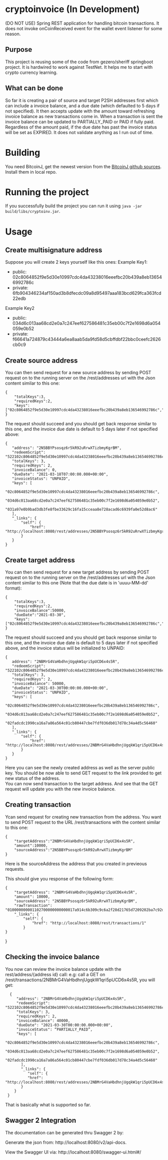 cryptoinvoice (In Development)
=============

(DO NOT USE) Spring REST application for handling bitcoin transactions.  It does not invoke onCoinReceived event for the 
wallet event listener for some reason.

Purpose
-------
This project is reusing some of the code from gezero/sheriff springboot project. It is hardwired to work against TestNet.
It helps me to start with crypto currency learning.


What can be done
----------------
So far it is creating a pair of source and target P2SH addresses first which can include a invoice balance, and a due date (which defaulted to 5 days if not specified).
It then accepts update with the amount toward refreshing invoice balance as new transactions come in.
When a transaction is sent the invoice balance can be updated to PARTIALLY_PAID or PAID if fully paid. Regardless of the
amount paid, if the due date has past the invoice status will be set as EXPIRED.
It does not validate anything as I run out of time.

Building
========
You need BitcoinJ, get the newest version from the [BitcoinJ github sources](https://github.com/bitcoinj/bitcoinj). Install them in local repo. 

Running the project
===================
If you successfully build the project you can run it using `java -jar build/libs/cryptoinv.jar`.

Usage
=====
Create multisignature  address
------------------------------
Suppose you will create 2 keys yourself like this ones:
Example Key1:

* public: 02c8064852f9e5d30e10997cdc4da43238016eeefbc20b439a8eb136546992786c
* private: 6fb904346234af150ad3b8dfecdc09a8d95497aaa183bcd629fca363fcd22edb

Example Key2

* public: 034d6c013aa68cd2e0a7c247eef627586481c35eb00c7f2e1698d6a054059e0b52
* private: f66641a724879c43444a6ea8aab5da9fd58d5cbffdbf22bbc0ceefc2626cb0c9

Create source  address
------------------------------
You can then send request for a new source address by sending POST request on to the running server on the /rest/addresses url
with the Json content similar to this one:

    {
        "totalKeys":3,
        "requiredKeys":2,
        "keys":["02c8064852f9e5d30e10997cdc4da43238016eeefbc20b439a8eb136546992786c","034d6c013aa68cd2e0a7c247eef627586481c35eb00c7f2e1698d6a054059e0b52"]"]
    }
    
The request should succeed and you should get back response similar to this one, and the invoice due date is default to 5 days later
if not specified above:

    {
       "address": "2N5BBYPsosqz6r5kR92uRrwXTizbmyKgrBM",
       "redeemScript": "522102c8064852f9e5d30e10997cdc4da43238016eeefbc20b439a8eb136546992786c21034d6c013aa68cd2e0a7c247eef627586481c35eb00c7f2e1698d6a054059e0b5221031a97e0b9bad3db3fe8fbe33629c16fa15cceaa8e728acad6c6939fa0e52d8ac653ae",
       "totalKeys": 3,
       "requiredKeys": 2,
       "invoiceBalance": 0,
       "dueDate": "2021-03-18T07:00:00.000+00:00",
       "invoiceStatus": "UNPAID",
       "keys": [
           "02c8064852f9e5d30e10997cdc4da43238016eeefbc20b439a8eb136546992786c",
           "034d6c013aa68cd2e0a7c247eef627586481c35eb00c7f2e1698d6a054059e0b52",
           "031a97e0b9bad3db3fe8fbe33629c16fa15cceaa8e728acad6c6939fa0e52d8ac6"
       ],
       "_links": {
           "self": {
               "href": "http://localhost:8080/rest/addresses/2N5BBYPsosqz6r5kR92uRrwXTizbmyKgrBM"
           }
       } 
    }


Create target address
------------------------------
You can then send request for a new target address by sending POST request on to the running server on the /rest/addresses url
with the Json content similar to this one (Note that the due date is in 'uuuu-MM-dd' format):

    {
        "totalKeys":3,
        "requiredKeys":2,
        "invoiceBalance":50000,
        "dueDate":"2021-03-30",
        "keys":["02c8064852f9e5d30e10997cdc4da43238016eeefbc20b439a8eb136546992786c","034d6c013aa68cd2e0a7c247eef627586481c35eb00c7f2e1698d6a054059e0b52"]"]
    }

The request should succeed and you should get back response similar to this one, and the invoice due date is default to 5 days later
if not specified above, and the invoice status will be initialized to UNPAID:


    {
       address": "2NBMrG4VaHbdhnjUgqkW1qri5pUCD6x4s5R",
       "redeemScript": "522102c8064852f9e5d30e10997cdc4da43238016eeefbc20b439a8eb136546992786c21034d6c013aa68cd2e0a7c247eef627586481c35eb00c7f2e1698d6a054059e0b522102fadcdc1990ca16a7a86a564c01cb80447cbe7fdf036db017d78c34a4d5c5646053ae",
       "totalKeys": 3,
       "requiredKeys": 2,
       "invoiceBalance": 50000,
       "dueDate": "2021-03-30T00:00:00.000+00:00",
       "invoiceStatus": "UNPAID",
       "keys": [
           "02c8064852f9e5d30e10997cdc4da43238016eeefbc20b439a8eb136546992786c",
           "034d6c013aa68cd2e0a7c247eef627586481c35eb00c7f2e1698d6a054059e0b52",
           "02fadcdc1990ca16a7a86a564c01cb80447cbe7fdf036db017d78c34a4d5c56460"
       ],
       "_links": {
           "self": {
               "href": "http://localhost:8080/rest/addresses/2NBMrG4VaHbdhnjUgqkW1qri5pUCD6x4s5R"
           }
       }
    }

Here you can see the newly created address as well as the server public key. You should be now able to send GET request to the link provided to get new status of the address.  
You can now send transaction to the target address. And see that the GET request will update you with the new invoice balance.

Creating transaction
--------------------
Ycan send request for creating new transaction from the address. You want to send
POST request to the URL /rest/transactions with the content similar to this one:

    {
        "targetAddress":"2NBMrG4VaHbdhnjUgqkW1qri5pUCD6x4s5R",
        "amount":10000,
        "sourceAddress":"2N5BBYPsosqz6r5kR92uRrwXTizbmyKgrBM"
    }
Here is the sourceAddress the address that you created in previeous requests.
 
 This should give you response of the following form:
 
    {
        "targetAddress": "2NBMrG4VaHbdhnjUgqkW1qri5pUCD6x4s5R",
        "amount": 10000,
        "sourceAddress": "2N5BBYPsosqz6r5kR92uRrwXTizbmyKgrBM",
        "rawTransaction": "010000000001102700000000000017a914c6b309c9c6a2f28d21765d7209202ba7c92d379b8700000000",
        "_links": {
            "self": {
                "href": "http://localhost:8080/rest/transactions/1"
            }
    }
}
    
Checking the invoice balance
----------------------------
You now can review the invoice balance update with the rest/address/{address id} call:
e.g: call a GET on /rest/transactions/2NBMrG4VaHbdhnjUgqkW1qri5pUCD6x4s5R, you will get:

      {
         "address": "2NBMrG4VaHbdhnjUgqkW1qri5pUCD6x4s5R",
         "redeemScript": "522102c8064852f9e5d30e10997cdc4da43238016eeefbc20b439a8eb136546992786c21034d6c013aa68cd2e0a7c247eef627586481c35eb00c7f2e1698d6a054059e0b522102fadcdc1990ca16a7a86a564c01cb80447cbe7fdf036db017d78c34a4d5c5646053ae",
         "totalKeys": 3,
         "requiredKeys": 2,
         "invoiceBalance": 40000,
         "dueDate": "2021-03-30T00:00:00.000+00:00",
         "invoiceStatus": “PARTIALLY_PAID”,
         "keys": [
            "02c8064852f9e5d30e10997cdc4da43238016eeefbc20b439a8eb136546992786c",
            "034d6c013aa68cd2e0a7c247eef627586481c35eb00c7f2e1698d6a054059e0b52",
            "02fadcdc1990ca16a7a86a564c01cb80447cbe7fdf036db017d78c34a4d5c56460"
           ],
           "_links": {
              "self": {
              "href": "http://localhost:8080/rest/addresses/2NBMrG4VaHbdhnjUgqkW1qri5pUCD6x4s5R"
           }
        }
     }

That is basically what is supported so far.

Swagger 2 Integration
---------------------

The documentation can be generated thru Swagger 2 by:

Generate the json from: http://localhost:8080/v2/api-docs.

View the Swagger UI via: http://localhost:8080/swagger-ui.html#/

